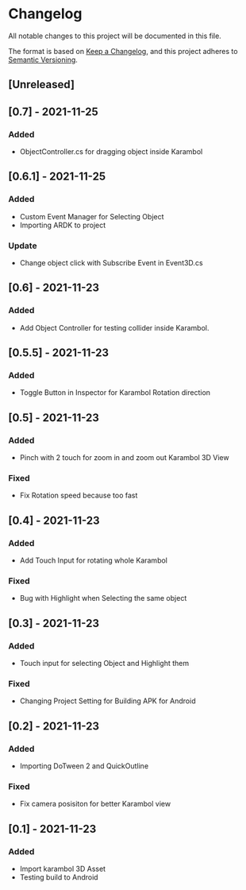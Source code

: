 # Changelog
All notable changes to this project will be documented in this file.

The format is based on [Keep a Changelog](https://keepachangelog.com/en/1.0.0/),
and this project adheres to [Semantic Versioning](https://semver.org/spec/v2.0.0.html).

## [Unreleased]

## [0.7] - 2021-11-25
### Added
- ObjectController.cs for dragging object inside Karambol

## [0.6.1] - 2021-11-25
### Added
- Custom Event Manager for Selecting Object
- Importing ARDK to project 

### Update
- Change object click with Subscribe Event in Event3D.cs

## [0.6] - 2021-11-23
### Added
- Add Object Controller for testing collider inside Karambol.

## [0.5.5] - 2021-11-23
### Added
- Toggle Button in Inspector for Karambol Rotation direction

## [0.5] - 2021-11-23
### Added
- Pinch with 2 touch for zoom in and zoom out Karambol 3D View

### Fixed
- Fix Rotation speed because too fast

## [0.4] - 2021-11-23
### Added
- Add Touch Input for rotating whole Karambol

### Fixed
- Bug with Highlight when Selecting the same object 

## [0.3] - 2021-11-23
### Added
- Touch input for selecting Object and Highlight them

### Fixed
- Changing Project Setting for Building APK for Android

## [0.2] - 2021-11-23
### Added 
- Importing DoTween 2 and QuickOutline

### Fixed
- Fix camera posisiton for better Karambol view

## [0.1] - 2021-11-23
### Added
- Import karambol 3D Asset
- Testing build to Android
